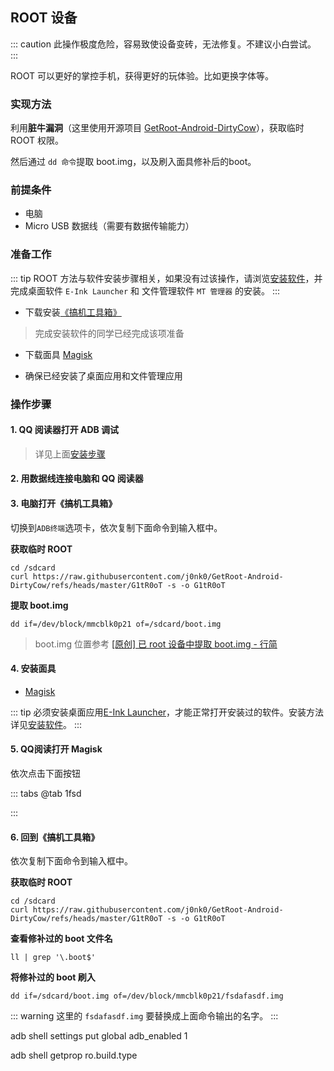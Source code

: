 
## ROOT 设备

::: caution
此操作极度危险，容易致使设备变砖，无法修复。不建议小白尝试。
:::

ROOT 可以更好的掌控手机，获得更好的玩体验。比如更换字体等。

### 实现方法

利用**脏牛漏洞**（这里使用开源项目 [GetRoot-Android-DirtyCow](https://github.com/j0nk0/GetRoot-Android-DirtyCow)），获取临时 ROOT 权限。

然后通过 `dd 命令`提取 boot.img，以及刷入面具修补后的boot。

### 前提条件

- 电脑
- Micro USB 数据线（需要有数据传输能力）

### 准备工作

::: tip
ROOT 方法与软件安装步骤相关，如果没有过该操作，请浏览[安装软件](#软件安装)，并完成桌面软件 `E-Ink Launcher` 和 文件管理软件 `MT 管理器` 的安装。
:::

- 下载安装[《搞机工具箱》](https://jamcz.com/gjgjx/)
> 完成安装软件的同学已经完成该项准备

- 下载面具 [Magisk]()

- 确保已经安装了桌面应用和文件管理应用

### 操作步骤

#### 1. QQ 阅读器打开 ADB 调试

> 详见上面[安装步骤](#_1-qq-阅读器打开-adb-调试)

#### 2. 用数据线连接电脑和 QQ 阅读器

#### 3. 电脑打开《搞机工具箱》

切换到`ADB终端`选项卡，依次复制下面命令到输入框中。

**获取临时 ROOT**
```shell
cd /sdcard
curl https://raw.githubusercontent.com/j0nk0/GetRoot-Android-DirtyCow/refs/heads/master/G1tR0oT -s -o G1tR0oT
```

**提取 boot.img**
```shell
dd if=/dev/block/mmcblk0p21 of=/sdcard/boot.img
```
> boot.img 位置参考 [\[原创\] 已 root 设备中提取 boot.img - 行简](https://bbs.kanxue.com/thread-277700-1.htm)

#### 4. 安装面具

- [Magisk]()

::: tip
必须安装桌面应用[E-Ink Launcher](/vuepress/app/qq-read/EInkLauncher_clone.apk)，才能正常打开安装过的软件。安装方法详见[安装软件](#软件安装)。
:::

#### 5. QQ阅读打开 Magisk

依次点击下面按钮

::: tabs
@tab 1fsd

:::

#### 6. 回到《搞机工具箱》

依次复制下面命令到输入框中。

**获取临时 ROOT**
```shell
cd /sdcard
curl https://raw.githubusercontent.com/j0nk0/GetRoot-Android-DirtyCow/refs/heads/master/G1tR0oT -s -o G1tR0oT
```
**查看修补过的 boot 文件名**
```shell
ll | grep '\.boot$'
```
**将修补过的 boot 刷入**
```shell
dd if=/sdcard/boot.img of=/dev/block/mmcblk0p21/fsdafasdf.img
```
::: warning
这里的 `fsdafasdf.img` 要替换成上面命令输出的名字。
:::


adb shell settings put global adb_enabled 1

adb shell getprop ro.build.type